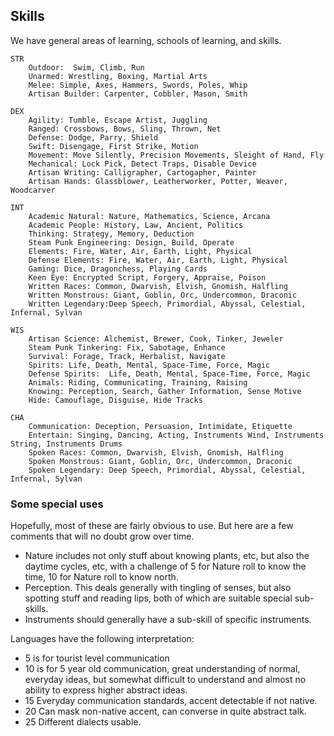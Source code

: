 ## Skills

We have general areas of learning, schools of learning, and skills. 


    STR
        Outdoor:  Swim, Climb, Run
        Unarmed: Wrestling, Boxing, Martial Arts
        Melee: Simple, Axes, Hammers, Swords, Poles, Whip
        Artisan Builder: Carpenter, Cobbler, Mason, Smith
        
    DEX
        Agility: Tumble, Escape Artist, Juggling
        Ranged: Crossbows, Bows, Sling, Thrown, Net
        Defense: Dodge, Parry, Shield 
        Swift: Disengage, First Strike, Motion
        Movement: Move Silently, Precision Movements, Sleight of Hand, Fly
        Mechanical: Lock Pick, Detect Traps, Disable Device
        Artisan Writing: Calligrapher, Cartogapher, Painter
        Artisan Hands: Glassblower, Leatherworker, Potter, Weaver, Woodcarver

    INT
        Academic Natural: Nature, Mathematics, Science, Arcana  
        Academic People: History, Law, Ancient, Politics
        Thinking: Strategy, Memory, Deduction
        Steam Punk Engineering: Design, Build, Operate
        Elements: Fire, Water, Air, Earth, Light, Physical
        Defense Elements: Fire, Water, Air, Earth, Light, Physical
        Gaming: Dice, Dragonchess, Playing Cards
        Keen Eye: Encrypted Script, Forgery, Appraise, Poison
        Written Races: Common, Dwarvish, Elvish, Gnomish, Halfling 
        Written Monstrous: Giant, Goblin, Orc, Undercommon, Draconic
        Written Legendary:Deep Speech, Primordial, Abyssal, Celestial, Infernal, Sylvan

    WIS
        Artisan Science: Alchemist, Brewer, Cook, Tinker, Jeweler
        Steam Punk Tinkering: Fix, Sabotage, Enhance
        Survival: Forage, Track, Herbalist, Navigate        
        Spirits: Life, Death, Mental, Space-Time, Force, Magic
        Defense Spirits:  Life, Death, Mental, Space-Time, Force, Magic
        Animals: Riding, Communicating, Training, Raising
        Knowing: Perception, Search, Gather Information, Sense Motive
        Hide: Camouflage, Disguise, Hide Tracks

    CHA
        Communication: Deception, Persuasion, Intimidate, Etiquette
        Entertain: Singing, Dancing, Acting, Instruments Wind, Instruments String, Instruments Drums
        Spoken Races: Common, Dwarvish, Elvish, Gnomish, Halfling 
        Spoken Monstrous: Giant, Goblin, Orc, Undercommon, Draconic
        Spoken Legendary: Deep Speech, Primordial, Abyssal, Celestial, Infernal, Sylvan

### Some special uses

Hopefully, most of these are fairly obvious to use. But here are a few
comments that will no doubt grow over time. 

* Nature includes not only stuff about knowing plants, etc, but also the daytime cycles,
  etc, with a challenge of 5 for Nature roll to know the time, 10 for Nature
  roll to know north. 
* Perception. This deals generally with tingling of senses, but also
  spotting stuff and reading lips, both of which are suitable special
  sub-skills. 
* Instruments should generally have a sub-skill of specific instruments. 


Languages have the following interpretation: 
* 5 is for tourist level communication
* 10 is for 5 year old communication, great understanding of normal, everyday
  ideas, but somewhat difficult to understand and almost no ability to express
  higher abstract ideas.
* 15 Everyday communication standards, accent detectable if not native. 
* 20 Can mask non-native accent, can converse in quite abstract talk.
* 25 Different dialects usable. 
